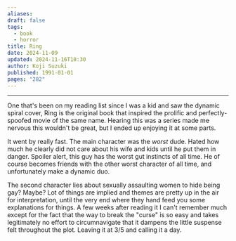 ```yaml
---
aliases: 
draft: false
tags:
  - book
  - horror
title: Ring
date: 2024-11-09
updated: 2024-11-16T10:30
author: Koji Suzuki
published: 1991-01-01
pages: "282"
---
```


---

One that's been on my reading list since I was a kid and saw the dynamic spiral cover, Ring is the original book that inspired the prolific and perfectly-spoofed movie of the same name. Hearing this was a series made me nervous this wouldn't be great, but I ended up enjoying it at some parts.

It went by really fast. The main character was the *worst* dude. Hated how much he clearly did not care about his wife and kids until he put them in danger. Spoiler alert, this guy has the worst gut instincts of all time. He of course becomes friends with the other worst character of all time, and unfortunately make a dynamic duo.

The second character lies about sexually assaulting women to hide being gay? Maybe? Lot of things are implied and themes are pretty up in the air for interpretation, until the very end where they hand feed you some explanations for things. A few weeks after reading it I can't remember much except for the fact that the way to break the "curse" is so easy and takes legitimately no effort to circumnavigate that it dampens the little suspense felt throughout the plot. Leaving it at 3/5 and calling it a day.

